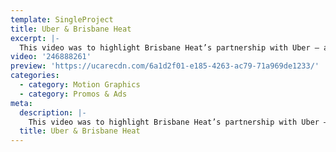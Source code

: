 ```yaml
---
template: SingleProject
title: Uber & Brisbane Heat
excerpt: |-
  This video was to highlight Brisbane Heat’s partnership with Uber – as the official ride of the Brisbane Heat. This video production includes players and supporters showing you the steps on how to use the Uber app – getting to and from the Big Bash 2017/18.
video: '246888261'
preview: 'https://ucarecdn.com/6a1d2f01-e185-4263-ac79-71a969de1233/'
categories:
  - category: Motion Graphics
  - category: Promos & Ads
meta:
  description: |-
    This video was to highlight Brisbane Heat’s partnership with Uber – as the official ride of the Brisbane Heat. This video production includes players and supporters showing you the steps on how to use the Uber app – getting to and from the Big Bash 2017/18.
  title: Uber & Brisbane Heat
---
```

